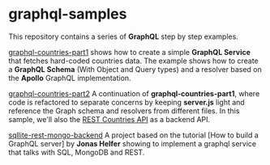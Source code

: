 # graphql-samples

This repository contains a series of **GraphQL** step by step examples.

[graphql-countries-part1](https://github.com/luisw19/graphql-samples/tree/master/graphql-countries-part1)
shows how to create a simple **GraphQL Service** that fetches hard-coded countries data. The example shows how
to create a **GraphQL Schema** (With Object and Query types) and a resolver based on the **Apollo** GraphQL implementation.

[graphql-countries-part2](https://github.com/luisw19/graphql-samples/tree/master/graphql-countries-part2)
A continuation of **graphql-countries-part1**, where code is refactored to separate concerns by keeping **server.js** light
and reference the Graph schema and resolvers from different files.
In this sample, we'll also the [REST Countries API](https://github.com/apilayer/restcountries) as a backend API.


[sqllite-rest-mongo-backend](https://github.com/luisw19/graphql-samples/tree/master/sqllite-rest-mongo-backend)
A project based on the tutorial [How to build a GraphQL server] by **Jonas Helfer** showing to implement a graphql
service that talks with SQL, MongoDB and REST.
